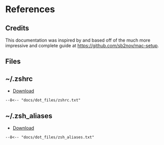 # References

## Credits

This documentation was inspired by and based off of the much more
impressive and complete guide at https://github.com/sb2nov/mac-setup.

## Files

## ~/.zshrc

- [Download](dot_files/zshrc.txt)

```shell
--8<-- "docs/dot_files/zshrc.txt"
```

## ~/.zsh_aliases

- [Download](dot_files/zsh_aliases.txt)

```shell
--8<-- "docs/dot_files/zsh_aliases.txt"
```
